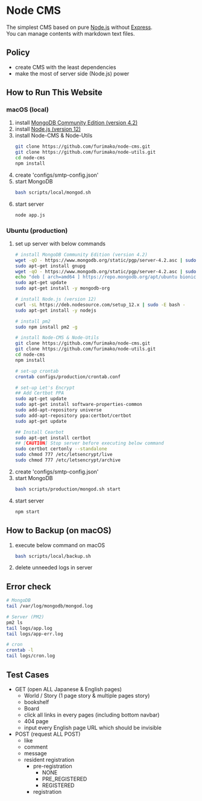 
# Node CMS
The simplest CMS based on pure [Node.js](https://nodejs.org) without [Express](https://expressjs.com/).  
You can manage contents with markdown text files.

## Policy
- create CMS with the least dependencies
- make the most of server side (Node.js) power

## How to Run This Website
### macOS (local)
1. install [MongoDB Community Edition (version 4.2)](https://www.mongodb.com/download-center/community)
1. install [Node.js (version 12)](https://nodejs.org/en/download/)
1. install Node-CMS & Node-Utils
    ```bash
    git clone https://github.com/furimako/node-cms.git
    git clone https://github.com/furimako/node-utils.git
    cd node-cms
    npm install
    ```
1. create 'configs/smtp-config.json'
1. start MongoDB
    ```bash
    bash scripts/local/mongod.sh
    ```
1. start server
    ```bash
    node app.js
    ```

### Ubuntu (production)
1. set up server with below commands
    ```bash
    # install MongoDB Community Edition (version 4.2)
    wget -qO - https://www.mongodb.org/static/pgp/server-4.2.asc | sudo apt-key add -
    sudo apt-get install gnupg
    wget -qO - https://www.mongodb.org/static/pgp/server-4.2.asc | sudo apt-key add -
    echo "deb [ arch=amd64 ] https://repo.mongodb.org/apt/ubuntu bionic/mongodb-org/4.2 multiverse" | sudo tee /etc/apt/sources.list.d/mongodb-org-4.2.list
    sudo apt-get update
    sudo apt-get install -y mongodb-org
    
    # install Node.js (version 12)
    curl -sL https://deb.nodesource.com/setup_12.x | sudo -E bash -
    sudo apt-get install -y nodejs
    
    # install pm2
    sudo npm install pm2 -g

    # install Node-CMS & Node-Utils
    git clone https://github.com/furimako/node-cms.git
    git clone https://github.com/furimako/node-utils.git
    cd node-cms
    npm install
    
    # set-up crontab
    crontab configs/production/crontab.conf

    # set-up Let's Encrypt
    ## Add Certbot PPA
    sudo apt-get update
    sudo apt-get install software-properties-common
    sudo add-apt-repository universe
    sudo add-apt-repository ppa:certbot/certbot
    sudo apt-get update
    
    ## Install Cearbot
    sudo apt-get install certbot
    ## [CAUTION] Stop server before executing below command
    sudo certbot certonly --standalone
    sudo chmod 777 /etc/letsencrypt/live
    sudo chmod 777 /etc/letsencrypt/archive
    ```
1. create 'configs/smtp-config.json'  
1. start MongoDB
    ```bash
    bash scripts/production/mongod.sh start
    ```
1. start server
    ```bash
    npm start
    ```

## How to Backup (on macOS)
1. execute below command on macOS
    ```bash
    bash scripts/local/backup.sh
    ```
1. delete unneeded logs in server

## Error check
```bash
# MongoDB
tail /var/log/mongodb/mongod.log

# Server (PM2)
pm2 ls
tail logs/app.log
tail logs/app-err.log

# cron
crontab -l
tail logs/cron.log
```

## Test Cases
- GET (open ALL Japanese & English pages)
    - World / Story (1 page story & multiple pages story)
    - bookshelf
    - Board
    - click all links in every pages (including bottom navbar)
    - 404 page
    - input every English page URL which should be invisible
- POST (request ALL POST)
    - like
    - comment
    - message
    - resident registration
        - pre-registration
            - NONE
            - PRE_REGISTERED
            - REGISTERED
        - registration
